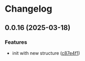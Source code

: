 # Changelog

## 0.0.16 (2025-03-18)

### Features

* init with new structure ([c87e4f1](https://github.com/moh3n9595/react-beacon-hint/commit/c87e4f1e81957c3335aec3ab20106e6aeba9526a))
